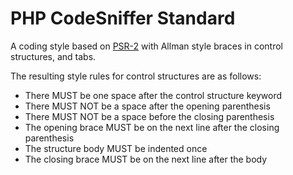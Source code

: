 # PHP CodeSniffer Standard
A coding style based on [PSR-2](https://github.com/php-fig/fig-standards/blob/master/accepted/PSR-2-coding-style-guide.md) with Allman style braces in control structures, and tabs.

The resulting style rules for control structures are as follows:

- There MUST be one space after the control structure keyword
- There MUST NOT be a space after the opening parenthesis
- There MUST NOT be a space before the closing parenthesis
- The opening brace MUST be on the next line after the closing parenthesis
- The structure body MUST be indented once
- The closing brace MUST be on the next line after the body
